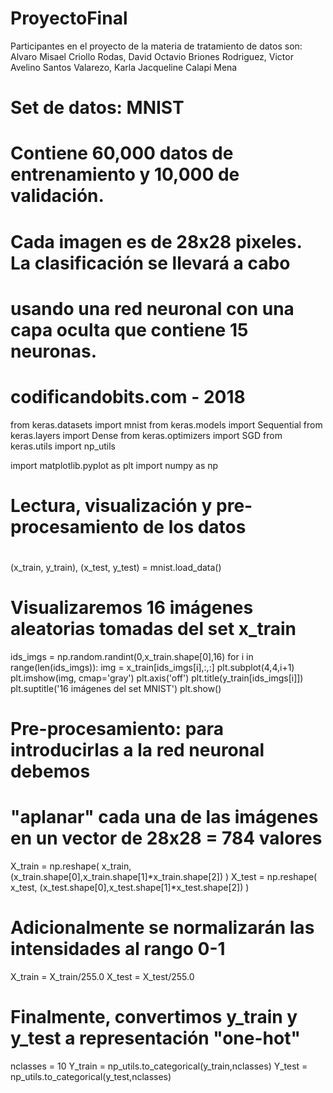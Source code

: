 # ProyectoFinal
Participantes en el proyecto de la materia de tratamiento de datos son: Alvaro Misael Criollo Rodas, David Octavio Briones Rodriguez, Victor Avelino Santos Valarezo,  Karla Jacqueline Calapi Mena
# Set de datos: MNIST
#
# Contiene 60,000 datos de entrenamiento y 10,000 de validación. 
# Cada imagen es de 28x28 pixeles. La clasificación se llevará a cabo
# usando una red neuronal con una capa oculta que contiene 15 neuronas.
# 
# codificandobits.com - 2018

from keras.datasets import mnist
from keras.models import Sequential
from keras.layers import Dense
from keras.optimizers import SGD
from keras.utils import np_utils

import matplotlib.pyplot as plt
import numpy as np

#
# Lectura, visualización y pre-procesamiento de los datos
#

(x_train, y_train), (x_test, y_test) = mnist.load_data()

# Visualizaremos 16 imágenes aleatorias tomadas del set x_train
ids_imgs = np.random.randint(0,x_train.shape[0],16)
for i in range(len(ids_imgs)):
	img = x_train[ids_imgs[i],:,:]
	plt.subplot(4,4,i+1)
	plt.imshow(img, cmap='gray')
	plt.axis('off')
	plt.title(y_train[ids_imgs[i]])
plt.suptitle('16 imágenes del set MNIST')
plt.show()

# Pre-procesamiento: para introducirlas a la red neuronal debemos
# "aplanar" cada una de las imágenes en un vector de 28x28 = 784 valores

X_train = np.reshape( x_train, (x_train.shape[0],x_train.shape[1]*x_train.shape[2]) )
X_test = np.reshape( x_test, (x_test.shape[0],x_test.shape[1]*x_test.shape[2]) )

# Adicionalmente se normalizarán las intensidades al rango 0-1
X_train = X_train/255.0
X_test = X_test/255.0

# Finalmente, convertimos y_train y y_test a representación "one-hot"
nclasses = 10
Y_train = np_utils.to_categorical(y_train,nclasses)
Y_test = np_utils.to_categorical(y_test,nclasses)
